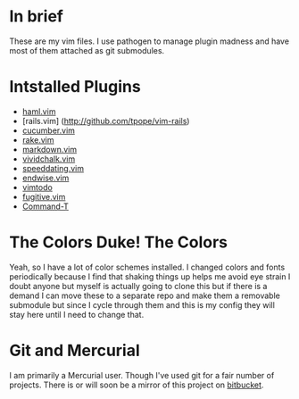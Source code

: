 # In brief #
These are my vim files. I use pathogen to manage plugin madness and have most
of them attached as git submodules.

# Intstalled Plugins #

- [haml.vim](http://github.com/tpope/vim-haml)
- [rails.vim] (http://github.com/tpope/vim-rails)
- [cucumber.vim](https://github.com/tpope/vim-cucumber)
-	[rake.vim](http://github.com/tpope/vim-rake)
- [markdown.vim](http://github.com/tpope/vim-markdown)
- [vividchalk.vim](https://github.com/tpope/vim-vividchalk)
- [speeddating.vim](http://github.com/tpope/vim-speeddating)
- [endwise.vim](http://github.com/tpope/vim-endwise)
- [vimtodo](http://github.com/mivok/vimtodo)
- [fugitive.vim](https://github.com/tpope/vim-fugitive)
- [Command-T](https://github.com/wincent/Command-T)

# The Colors Duke! The Colors #
Yeah, so I have a lot of color schemes installed. I changed colors and fonts
periodically because I find that shaking things up helps me avoid eye strain
I doubt anyone but myself is actually going to clone this but if there is a
demand I can move these to a separate repo and make them a removable submodule
but since I cycle through them and this is my config they will stay here until
I need to change that.

# Git and Mercurial #
I am primarily a Mercurial user. Though I've used git for a fair number of
projects. There is or will soon be a mirror of this project on
[bitbucket](http://bitbucket.org/nuclearsandwich/vimfiles).
